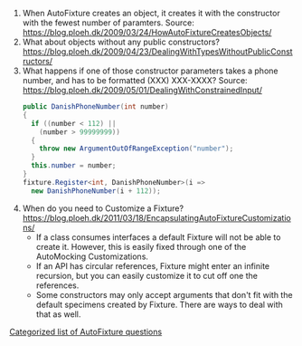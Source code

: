 1. When AutoFixture creates an object, it creates it with the constructor with the fewest number of paramters. Source: https://blog.ploeh.dk/2009/03/24/HowAutoFixtureCreatesObjects/
2. What about objects without any public constructors? https://blog.ploeh.dk/2009/04/23/DealingWithTypesWithoutPublicConstructors/
3. What happens if one of those constructor parameters takes a phone number, and has to be formatted (XXX) XXX-XXXX? Source: https://blog.ploeh.dk/2009/05/01/DealingWithConstrainedInput/
    ```csharp
    public DanishPhoneNumber(int number)
    {
      if ((number < 112) ||
        (number > 99999999))
      {
        throw new ArgumentOutOfRangeException("number");
      }
      this.number = number;
    }
    fixture.Register<int, DanishPhoneNumber>(i => 
      new DanishPhoneNumber(i + 112));
    ```
4. When do you need to Customize a Fixture? https://blog.ploeh.dk/2011/03/18/EncapsulatingAutoFixtureCustomizations/
    - If a class consumes interfaces a default Fixture will not be able to create it. However, this is easily fixed through one of the AutoMocking Customizations.
    - If an API has circular references, Fixture might enter an infinite recursion, but you can easily customize it to cut off one the references.
    - Some constructors may only accept arguments that don't fit with the default specimens created by Fixture. There are ways to deal with that as well.

[Categorized list of AutoFixture questions](http://nikosbaxevanis.com/blog/2013/06/09/categorized-list-of-autofixture-questions/)
